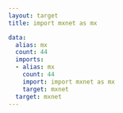 ```yaml
---
layout: target
title: import mxnet as mx

data:
  alias: mx
  count: 44
  imports:
  - alias: mx
    count: 44
    import: import mxnet as mx
    target: mxnet
  target: mxnet
---
```

